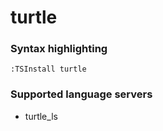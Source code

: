 <!--- THIS DOCUMENT IS AUTOMATICALLY GENERATED, DON'T EDIT IT -->
# turtle

### Syntax highlighting

```vim
:TSInstall turtle
```

### Supported language servers

- turtle_ls
